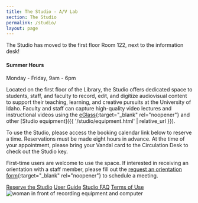 ```yaml
---
title: The Studio - A/V Lab
section: The Studio
permalink: /studio/
layout: page
---
```

<div class="alert alert-success text-center" role="alert">
  The Studio has moved to the first floor Room 122, next to the information desk!
</div>

<div class="alert alert-info text-center" role="alert">
<!--<h4 class="alert-heading"><span class="fas fa-clock"></span> Semester Hours</h4>
<p class="h5">Monday - Thursday, 9am - 9pm<br>
Friday, 9am - 7pm<br>
Saturday - Sunday, 12pm - 5pm</p>-->
<h4 class="alert-heading"><span class="fas fa-clock"></span> Summer Hours</h4>
<p class="h5">Monday - Friday, 9am - 6pm</p>
</div>

Located on the first floor of the Library, the Studio offers dedicated space to students, staff, and faculty to record, edit, and digitize audiovisual content to support their teaching, learning, and creative pursuits at the University of Idaho. 
Faculty and staff can capture high-quality video lectures and instructional videos using the [eGlass](https://eglass.io/){:target="_blank" rel="noopener"} and other [Studio equipment]({{ '/studio/equipment.html' | relative_url }}). 

To use the Studio, please access the booking calendar link below to reserve a time. Reservations must be made eight hours in advance. At the time of your appointment, please bring your Vandal card to the Circulation Desk to check out the Studio key. 

First-time users are welcome to use the space. If interested in receiving an orientation with a staff member, please fill out the [request an orientation form](https://uidaho.co1.qualtrics.com/jfe/form/SV_87Ybp5wTfqm9Cqa){:target="_blank" rel="noopener"} to schedule a meeting.

<div class="text-center my-4">
<a class="btn btn-outline-pride-gold m-2" href="https://libcal.uidaho.edu/booking/AV" target="_blank" rel="noopener">Reserve the Studio</a>
<a class="btn btn-outline-pride-gold m-2" href="https://vandalsuidaho-my.sharepoint.com/:w:/g/personal/hanwendong_uidaho_edu/EZe6R_SuDnZCm2xK7vepWwsBbKSxVMyrv34ANJF66OFxSw?e=VHFEqq" target="_blank" rel="noopener">User Guide</a>
<a class="btn btn-outline-pride-gold m-2" href="{{ '/studio/faq.html' | relative_url }}">Studio FAQ</a>
<a class="btn btn-outline-pride-gold m-2" href="{{ '/studio/termsofuse.html' | relative_url }}">Terms of Use</a>
</div>
<div class="text-center mb-3">
<img class="img-fluid" src="{{ '/rooms/studio.jpg' | prepend: site.lib-media }}" alt="woman in front of recording equipment and computer">
</div>